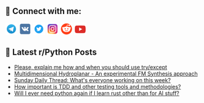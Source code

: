 ## 🔎 Connect with me:
[<img src="https://github.com/bullbesh/bullbesh/blob/main/images/Telegram.png" width="32" height="32" />](https://t.me/bullbesh)
[<img src="https://github.com/bullbesh/bullbesh/blob/main/images/VK.png" width="32" height="32" />](https://vk.com/bullbesh)
[<img src="https://github.com/bullbesh/bullbesh/blob/main/images/Twitter.png" width="32" height="32" />](https://twitter.com/bullbesh1)
[<img src="https://github.com/bullbesh/bullbesh/blob/main/images/Instagram.png" width="32" height="32" />](https://www.instagram.com/bullbesh)
[<img src="https://github.com/bullbesh/bullbesh/blob/main/images/Reddit.png" width="32" height="32" />](https://www.reddit.com/user/bullbesh)
[<img src="https://github.com/bullbesh/bullbesh/blob/main/images/YouTube.png" width="32" height="32" />](https://www.youtube.com/channel/UCtfjRs6uzgq5mfm8S06WTcg)

## 📕 Latest r/Python Posts
<!-- BLOG-POST-LIST:START -->
- [Please, explain me how and when you should use try/except](https://www.reddit.com/r/Python/comments/10tx3x2/please_explain_me_how_and_when_you_should_use/)
- [Multidimensional Hydroplanar - An experimental FM Synthesis approach](https://www.reddit.com/r/Python/comments/10tvp2u/multidimensional_hydroplanar_an_experimental_fm/)
- [Sunday Daily Thread: What&#39;s everyone working on this week?](https://www.reddit.com/r/Python/comments/10tvdn1/sunday_daily_thread_whats_everyone_working_on/)
- [How important is TDD and other testing tools and methodologies?](https://www.reddit.com/r/Python/comments/10tpdga/how_important_is_tdd_and_other_testing_tools_and/)
- [Will I ever need python again if I learn rust other than for AI stuff?](https://www.reddit.com/r/Python/comments/10tosaz/will_i_ever_need_python_again_if_i_learn_rust/)
<!-- BLOG-POST-LIST:END -->
